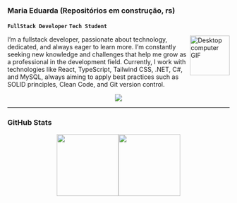 ### Maria Eduarda (Repositórios em construção, rs)

**`FullStack Developer`** **`Tech Student`**

<img align="right" alt="Desktop computer GIF" src="https://media.tenor.com/G78MfVfnwpYAAAAi/desktop-computer-new-computers.gif" width="90px" />

I’m a fullstack developer, passionate about technology, dedicated, and always eager to learn more. I’m constantly seeking new knowledge and challenges that help me grow as a professional in the development field. Currently, I work with technologies like React, TypeScript, Tailwind CSS, .NET, C#, and MySQL, always aiming to apply best practices such as SOLID principles, Clean Code, and Git version control.

<p align="center">
  <a href="https://skillicons.dev">
    <img src="https://skillicons.dev/icons?i=angular,cs,javascript,mongodb,mysql,nextjs,nodejs,react,tailwind,ts" />
  </a>
</p>

---

### GitHub Stats

<div align="center" style="display: flex; flex-wrap: wrap; justify-content: center;">
  <!-- GitHub Stats Cards -->
  <img height="140em" src="https://github-readme-stats.vercel.app/api?username=soaresmadu&show_icons=true&locale=en&theme=blueberry&rank_icon=github&card_width=300" />
  <img height="140em" src="https://github-readme-stats.vercel.app/api/top-langs/?username=soaresmadu&theme=blueberry&layout=compact&card_width=300">
</div>








